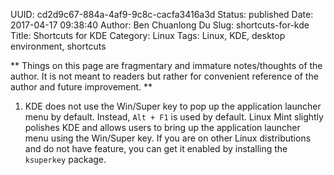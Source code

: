 UUID: cd2d9c67-884a-4af9-9c8c-cacfa3416a3d
Status: published
Date: 2017-04-17 09:38:40
Author: Ben Chuanlong Du
Slug: shortcuts-for-kde
Title: Shortcuts for KDE
Category: Linux
Tags: Linux, KDE, desktop environment, shortcuts

**
Things on this page are
fragmentary and immature notes/thoughts of the author.
It is not meant to readers
but rather for convenient reference of the author and future improvement.
**


1. KDE does not use the Win/Super key to pop up the application launcher menu by default. 
Instead, `Alt + F1` is used by default. 
Linux Mint slightly polishes KDE and allows users to bring up the application launcher menu using the Win/Super key.
If you are on other Linux distributions and do not have feature, 
you can get it enabled by installing the `ksuperkey` package. 
